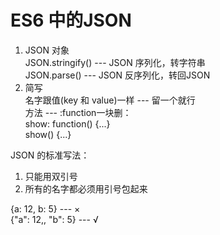 # ES6 中的JSON
1. JSON 对象  
   JSON.stringify() --- JSON 序列化，转字符串  
   JSON.parse() --- JSON 反序列化，转回JSON  
2. 简写  
   名字跟值(key 和 value)一样 --- 留一个就行  
   方法 --- :function一块删：  
   show: function() {...}  
   show() {...}

JSON 的标准写法：  
1. 只能用双引号  
2. 所有的名字都必须用引号包起来

{a: 12, b: 5} --- ×  
{"a": 12,, "b": 5} --- √